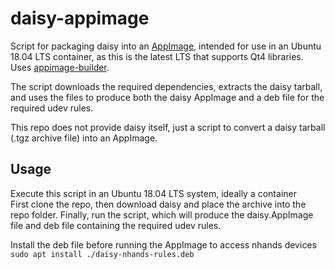 # daisy-appimage

Script for packaging daisy into an [AppImage](https://github.com/AppImage), intended for use in an Ubuntu 18.04 LTS container, as this is the latest LTS that supports Qt4 libraries. Uses [appimage-builder](https://github.com/AppImageCrafters/appimage-builder/).

The script downloads the required dependencies, extracts the daisy tarball, and uses the files to produce both the daisy AppImage and a deb file for the required udev rules.

This repo does not provide daisy itself, just a script to convert a daisy tarball (.tgz archive file) into an AppImage.

## Usage
Execute this script in an Ubuntu 18.04 LTS system, ideally a container\
First clone the repo, then download daisy and place the archive into the repo folder. Finally, run the script, which will produce the daisy.AppImage file and deb file containing the required udev rules.

Install the deb file before running the AppImage to access nhands devices\
`sudo apt install ./daisy-nhands-rules.deb`